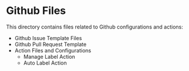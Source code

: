 # Github Files

This directory contains files related to Github configurations and actions:
 
  - Github Issue Template Files
  - Github Pull Request Template
  - Action Files and Configurations
    - Manage Label Action
    - Auto Label Action
